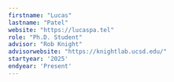 ```yaml
---
firstname: "Lucas"
lastname: "Patel"
website: "https://lucaspa.tel"
role: "Ph.D. Student"
advisor: "Rob Knight"
advisorwebsite: "https://knightlab.ucsd.edu/"
startyear: '2025'
endyear: 'Present'
---
```

